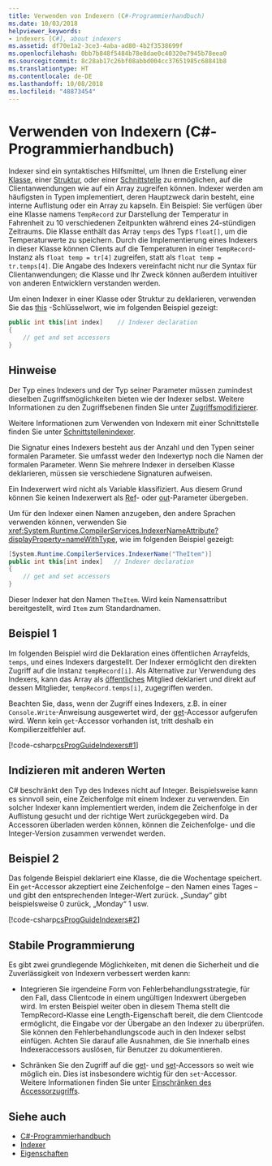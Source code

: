 ```yaml
---
title: Verwenden von Indexern (C#-Programmierhandbuch)
ms.date: 10/03/2018
helpviewer_keywords:
- indexers [C#], about indexers
ms.assetid: df70e1a2-3ce3-4aba-ad80-4b2f3538699f
ms.openlocfilehash: 0bb7b848f5484b78e8dae0c40320e7945b78eea0
ms.sourcegitcommit: 8c28ab17c26bf08abbd004cc37651985c68841b8
ms.translationtype: HT
ms.contentlocale: de-DE
ms.lasthandoff: 10/08/2018
ms.locfileid: "48873454"
---
```

# <a name="using-indexers-c-programming-guide"></a>Verwenden von Indexern (C#-Programmierhandbuch)

Indexer sind ein syntaktisches Hilfsmittel, um Ihnen die Erstellung einer [Klasse](../../../csharp/language-reference/keywords/class.md), einer [Struktur](../../../csharp/language-reference/keywords/struct.md), oder einer [Schnittstelle](../../../csharp/language-reference/keywords/interface.md) zu ermöglichen, auf die Clientanwendungen wie auf ein Array zugreifen können. Indexer werden am häufigsten in Typen implementiert, deren Hauptzweck darin besteht, eine interne Auflistung oder ein Array zu kapseln. Ein Beispiel: Sie verfügen über eine Klasse namens `TempRecord` zur Darstellung der Temperatur in Fahrenheit zu 10 verschiedenen Zeitpunkten während eines 24-stündigen Zeitraums. Die Klasse enthält das Array `temps` des Typs `float[]`, um die Temperaturwerte zu speichern. Durch die Implementierung eines Indexers in dieser Klasse können Clients auf die Temperaturen in einer `TempRecord`-Instanz als `float temp = tr[4]` zugreifen, statt als `float temp = tr.temps[4]`. Die Angabe des Indexers vereinfacht nicht nur die Syntax für Clientanwendungen; die Klasse und Ihr Zweck können außerdem intuitiver von anderen Entwicklern verstanden werden.  
  
Um einen Indexer in einer Klasse oder Struktur zu deklarieren, verwenden Sie das [this](../../../csharp/language-reference/keywords/this.md) -Schlüsselwort, wie im folgenden Beispiel gezeigt:

```csharp
public int this[int index]    // Indexer declaration  
{  
    // get and set accessors  
}  
```

## <a name="remarks"></a>Hinweise

Der Typ eines Indexers und der Typ seiner Parameter müssen zumindest dieselben Zugriffsmöglichkeiten bieten wie der Indexer selbst. Weitere Informationen zu den Zugriffsebenen finden Sie unter [Zugriffsmodifizierer](../../../csharp/language-reference/keywords/access-modifiers.md).  
  
 Weitere Informationen zum Verwenden von Indexern mit einer Schnittstelle finden Sie unter [Schnittstellenindexer](../../../csharp/programming-guide/indexers/indexers-in-interfaces.md).  
  
 Die Signatur eines Indexers besteht aus der Anzahl und den Typen seiner formalen Parameter. Sie umfasst weder den Indexertyp noch die Namen der formalen Parameter. Wenn Sie mehrere Indexer in derselben Klasse deklarieren, müssen sie verschiedene Signaturen aufweisen.  
  
 Ein Indexerwert wird nicht als Variable klassifiziert. Aus diesem Grund können Sie keinen Indexerwert als [Ref](../../../csharp/language-reference/keywords/ref.md)- oder [out](../../../csharp/language-reference/keywords/out-parameter-modifier.md)-Parameter übergeben.  
  
 Um für den Indexer einen Namen anzugeben, den andere Sprachen verwenden können, verwenden Sie <xref:System.Runtime.CompilerServices.IndexerNameAttribute?displayProperty=nameWithType>, wie im folgenden Beispiel gezeigt:  

```csharp
[System.Runtime.CompilerServices.IndexerName("TheItem")]  
public int this[int index]   // Indexer declaration  
{
    // get and set accessors  
}  
```

Dieser Indexer hat den Namen `TheItem`. Wird kein Namensattribut bereitgestellt, wird `Item` zum Standardnamen.  
  
## <a name="example-1"></a>Beispiel 1  
  
Im folgenden Beispiel wird die Deklaration eines öffentlichen Arrayfelds, `temps`, und eines Indexers dargestellt. Der Indexer ermöglicht den direkten Zugriff auf die Instanz `tempRecord[i]`. Als Alternative zur Verwendung des Indexers, kann das Array als [öffentliches](../../../csharp/language-reference/keywords/public.md) Mitglied deklariert und direkt auf dessen Mitglieder, `tempRecord.temps[i]`, zugegriffen werden.  
  
 Beachten Sie, dass, wenn der Zugriff eines Indexers, z.B. in einer `Console.Write`-Anweisung ausgewertet wird, der [get](../../../csharp/language-reference/keywords/get.md)-Accessor aufgerufen wird. Wenn kein `get`-Accessor vorhanden ist, tritt deshalb ein Kompilierzeitfehler auf.  
  
[!code-csharp[csProgGuideIndexers#1](../../../csharp/programming-guide/classes-and-structs/codesnippet/CSharp/using-indexers_1.cs)]  
  
## <a name="indexing-using-other-values"></a>Indizieren mit anderen Werten

C# beschränkt den Typ des Indexes nicht auf Integer. Beispielsweise kann es sinnvoll sein, eine Zeichenfolge mit einem Indexer zu verwenden. Ein solcher Indexer kann implementiert werden, indem die Zeichenfolge in der Auflistung gesucht und der richtige Wert zurückgegeben wird. Da Accessoren überladen werden können, können die Zeichenfolge- und die Integer-Version zusammen verwendet werden.  
  
## <a name="example-2"></a>Beispiel 2  
  
Das folgende Beispiel deklariert eine Klasse, die die Wochentage speichert. Ein `get`-Accessor akzeptiert eine Zeichenfolge – den Namen eines Tages – und gibt den entsprechenden Integer-Wert zurück. „Sunday“ gibt beispielsweise 0 zurück, „Monday“ 1 usw.  
  
[!code-csharp[csProgGuideIndexers#2](../../../csharp/programming-guide/classes-and-structs/codesnippet/CSharp/using-indexers_2.cs)]  
  
## <a name="robust-programming"></a>Stabile Programmierung

 Es gibt zwei grundlegende Möglichkeiten, mit denen die Sicherheit und die Zuverlässigkeit von Indexern verbessert werden kann:  
  
- Integrieren Sie irgendeine Form von Fehlerbehandlungsstrategie, für den Fall, dass Clientcode in einem ungültigen Indexwert übergeben wird. Im ersten Beispiel weiter oben in diesem Thema stellt die TempRecord-Klasse eine Length-Eigenschaft bereit, die dem Clientcode ermöglicht, die Eingabe vor der Übergabe an den Indexer zu überprüfen. Sie können den Fehlerbehandlungscode auch in den Indexer selbst einfügen. Achten Sie darauf alle Ausnahmen, die Sie innerhalb eines Indexeraccessors auslösen, für Benutzer zu dokumentieren.  
  
- Schränken Sie den Zugriff auf die [get](../../../csharp/language-reference/keywords/get.md)- und [set](../../../csharp/language-reference/keywords/set.md)-Accessors so weit wie möglich ein. Dies ist insbesondere wichtig für den `set`-Accessor. Weitere Informationen finden Sie unter [Einschränken des Accessorzugriffs](../../../csharp/programming-guide/classes-and-structs/restricting-accessor-accessibility.md).  
  
## <a name="see-also"></a>Siehe auch

- [C#-Programmierhandbuch](../../../csharp/programming-guide/index.md)  
- [Indexer](../../../csharp/programming-guide/indexers/index.md)  
- [Eigenschaften](../../../csharp/programming-guide/classes-and-structs/properties.md)
